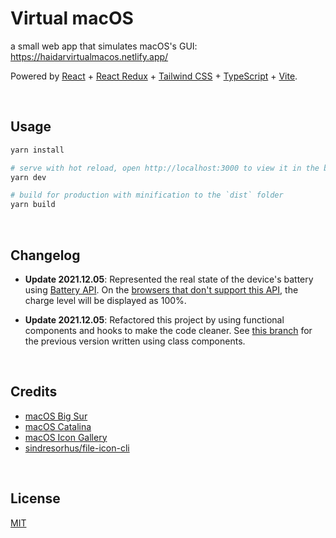 # Virtual macOS

a small web app that simulates macOS's GUI: https://haidarvirtualmacos.netlify.app/

Powered by [React](https://reactjs.org/) + [React Redux](https://react-redux.js.org/) + [Tailwind CSS](https://tailwindcss.com/) + [TypeScript](https://www.typescriptlang.org/) + [Vite](https://vitejs.dev/).


&nbsp;

## Usage

```bash
yarn install

# serve with hot reload, open http://localhost:3000 to view it in the browser
yarn dev

# build for production with minification to the `dist` folder
yarn build
```

&nbsp;

## Changelog

- **Update 2021.12.05**: Represented the real state of the device's battery using [Battery API](https://developer.mozilla.org/en-US/docs/Web/API/Battery_Status_API). On the [browsers that don't support this API](https://developer.mozilla.org/en-US/docs/Web/API/Battery_Status_API#browser_compatibility), the charge level will be displayed as 100%.

- **Update 2021.12.05**: Refactored this project by using functional components and hooks to make the code cleaner. See [this branch](https://github.com/Renovamen/playground-macos/tree/class-component) for the previous version written using class components.


&nbsp;

## Credits

- [macOS Big Sur](https://www.apple.com/in/macos/big-sur/)
- [macOS Catalina](https://www.apple.com/bw/macos/catalina/)
- [macOS Icon Gallery](https://www.macosicongallery.com/)
- [sindresorhus/file-icon-cli](https://github.com/sindresorhus/file-icon-cli)


&nbsp;

## License

[MIT](MIT)
